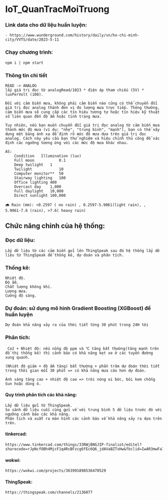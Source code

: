 # IoT_QuanTracMoiTruong

### Link data cho dữ liệu huấn luyện: 
    - https://www.wunderground.com/history/daily/vn/ho-chi-minh-city/VVTS/date/2023-5-11

### Chạy chương trình:

	npm i | npm start

### Thông tin chi tiết
    READ -> ANALOG
    lấy giá trị đọc từ analogRead/1023 * điện áp tham chiếu (5V) * luxPerVolt (100).

    Đối với cảm biến mưa, không phải cảm biến nào cũng có thể chuyển đổi giá trị đọc analog thành đơn vị đo lượng mưa trực tiếp. Thông thường, cảm biến mưa sẽ cung cấp các tín hiệu tương tự hoặc tín hiệu kỹ thuật số liên quan đến độ ẩm hoặc tình trạng mưa.

    Tuy nhiên, nếu bạn muốn chuyển đổi giá trị đọc analog từ cảm biến mưa thành mức độ mưa (ví dụ: "nhẹ", "trung bình", "mạnh"), bạn có thể xây dựng một bảng ánh xạ để định rõ mức độ mưa dựa trên giá trị đọc analog. Cách này yêu cầu bạn thử nghiệm và hiệu chỉnh thủ công để xác định các ngưỡng tương ứng với các mức độ mưa khác nhau.

    AS: 
        Condition	Illumination (lux)	
        Full moon	        0.1
        Deep twilight	1
        Twilight	        10
        Computer monitor**	50
        Stairway lighting	100
        Office lighting	400
        Overcast day	1,000
        Full daylight	10,000
        Direct sunlight	100,000

    🌧️ Rain (mm): <0.2597 ( no rain) , 0.2597-5.9061(light rain), , 5.9061-7.6 (rain), >7.6( heavy rain)

## Chức năng chính của hệ thống:
### Đọc dữ liệu:
    Lấy dữ liệu từ các cảm biến gửi lên ThingSpeak sau đó hệ thống lấy dữ liệu từ ThingSpeak để thống kê, dự đoán và phân tích.
### Thống kê:
    Nhiệt độ.
    Độ ẩm.
    Chất lượng không khí.
    Lượng mưa.
    Cường độ sáng.
### Dự đoán: sử dụng mô hình Gradient Boosting (XGBoost) để huấn luyện
    Dự đoán khả năng xảy ra của thời tiết từng 30 phút trong 24H tới
### Phân tích: 
     Co2 + Nhiệt độ: nếu nồng độ ppm và ℃ tăng bất thường(tăng mạnh trên đồ thị thống kê) thì cảnh báo có khả năng kẹt xe ở các tuyến đường xung quanh.

    (Nhiệt độ giảm + độ ẩm tăng) bất thường + phần trăm dự đoán thời tiết trong thời gian mỗi 30 phút => có khả năng mưa cáo hơn dự đoán.

    Ánh sáng tăng cao + nhiệt độ cao => trời nóng oi bức, bôi kem chống Sun hoặc dùng ô.

#### Quy trình phân tích các khả năng:
    Lấy dữ liệu gửi từ ThingSpeak.
    So sánh dữ liệu cuối cùng gửi về với trung bình 5 dữ liệu trước đó với ngưỡng cảnh báo các khả năng.
    Phân tích và xuất ra màn hình các cảnh báo về khả năng xảy ra dựa trên trên.

#### tinkercad:
    https://www.tinkercad.com/things/33RWjBNGJIP-finaliot/editel?sharecode=rJpNcfOBh4MjcF1q4RcBFzcg6fEc6Q6_jdAVaBZTxHw&fbclid=IwAR3mwFa7gp1fg7zrMEDUYSZTAF6bHtxJhQyv5X2oGepV69rw2v2CEJdR270

#### wokwi:
    https://wokwi.com/projects/363991898536470529

#### ThingSpeak:
    https://thingspeak.com/channels/2136077